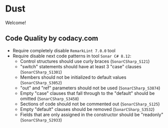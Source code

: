 # Dust

Welcome!

## Code Quality by codacy.com

- Require completely disable `RemarkLint 7.0.0` tool
- Require disable next code patterns in tool `Sonar C# 8.12`:
  - Control structures should use curly braces (`SonarCSharp_S121`)
  - "switch" statements should have at least 3 "case" clauses (`SonarCSharp_S1301`)
  - Members should not be initialized to default values (`SonarCSharp_S3052`)
  - "out" and "ref" parameters should not be used (`SonarCSharp_S3874`)
  - Empty "case" clauses that fall through to the "default" should be omitted (`SonarCSharp_S3458`)
  - Sections of code should not be commented out (`SonarCSharp_S125`)
  - Empty "default" clauses should be removed (`SonarCSharp_S3532`)
  - Fields that are only assigned in the constructor should be "readonly" (`SonarCSharp_S2933`)
